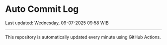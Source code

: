 # Auto Commit Log

Last updated: Wednesday, 09-07-2025 09:58 WIB

---

This repository is automatically updated every minute using GitHub Actions.
